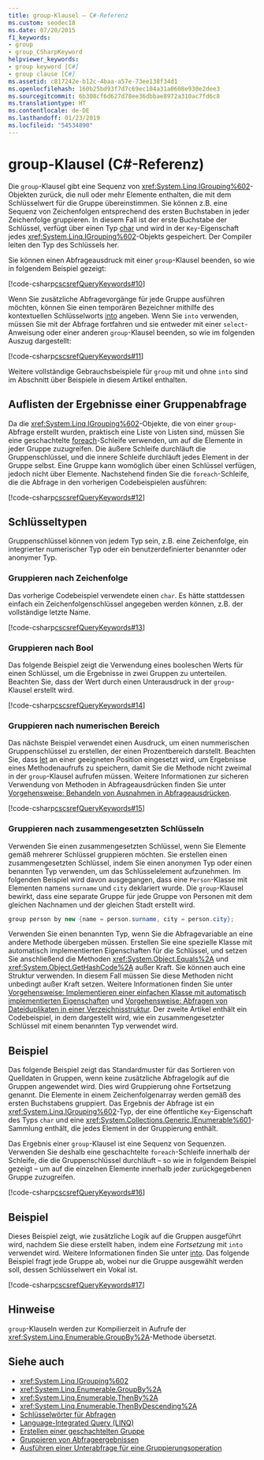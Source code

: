 ```yaml
---
title: group-Klausel – C#-Referenz
ms.custom: seodec18
ms.date: 07/20/2015
f1_keywords:
- group
- group_CSharpKeyword
helpviewer_keywords:
- group keyword [C#]
- group clause [C#]
ms.assetid: c817242e-b12c-4baa-a57e-73ee138f34d1
ms.openlocfilehash: 160b25bd93f7d7c69ec104a31a0608e930e2dee3
ms.sourcegitcommit: 6b308cf6d627d78ee36dbbae8972a310ac7fd6c8
ms.translationtype: HT
ms.contentlocale: de-DE
ms.lasthandoff: 01/23/2019
ms.locfileid: "54534890"
---
```

# <a name="group-clause-c-reference"></a>group-Klausel (C#-Referenz)

Die `group`-Klausel gibt eine Sequenz von <xref:System.Linq.IGrouping%602>-Objekten zurück, die null oder mehr Elemente enthalten, die mit dem Schlüsselwert für die Gruppe übereinstimmen. Sie können z.B. eine Sequenz von Zeichenfolgen entsprechend des ersten Buchstaben in jeder Zeichenfolge gruppieren. In diesem Fall ist der erste Buchstabe der Schlüssel, verfügt über einen Typ [char](char.md) und wird in der `Key`-Eigenschaft jedes <xref:System.Linq.IGrouping%602>-Objekts gespeichert. Der Compiler leiten den Typ des Schlüssels her.

Sie können einen Abfrageausdruck mit einer `group`-Klausel beenden, so wie in folgendem Beispiel gezeigt:

[!code-csharp[cscsrefQueryKeywords#10](~/samples/snippets/csharp/VS_Snippets_VBCSharp/CsCsrefQueryKeywords/CS/Group.cs#10)]

Wenn Sie zusätzliche Abfragevorgänge für jede Gruppe ausführen möchten, können Sie einen temporären Bezeichner mithilfe des kontextuellen Schlüsselworts [into](into.md) angeben. Wenn Sie `into` verwenden, müssen Sie mit der Abfrage fortfahren und sie entweder mit einer `select`-Anweisung oder einer anderen `group`-Klausel beenden, so wie im folgenden Auszug dargestellt:

[!code-csharp[cscsrefQueryKeywords#11](~/samples/snippets/csharp/VS_Snippets_VBCSharp/CsCsrefQueryKeywords/CS/Group.cs#11)]

Weitere vollständige Gebrauchsbeispiele für `group` mit und ohne `into` sind im Abschnitt über Beispiele in diesem Artikel enthalten.

## <a name="enumerating-the-results-of-a-group-query"></a>Auflisten der Ergebnisse einer Gruppenabfrage

Da die <xref:System.Linq.IGrouping%602>-Objekte, die von einer `group`-Abfrage erstellt wurden, praktisch eine Liste von Listen sind, müssen Sie eine geschachtelte [foreach](foreach-in.md)-Schleife verwenden, um auf die Elemente in jeder Gruppe zuzugreifen. Die äußere Schleife durchläuft die Gruppenschlüssel, und die innere Schleife durchläuft jedes Element in der Gruppe selbst. Eine Gruppe kann womöglich über einen Schlüssel verfügen, jedoch nicht über Elemente. Nachstehend finden Sie die `foreach`-Schleife, die die Abfrage in den vorherigen Codebeispielen ausführen:

[!code-csharp[cscsrefQueryKeywords#12](~/samples/snippets/csharp/VS_Snippets_VBCSharp/CsCsrefQueryKeywords/CS/Group.cs#12)]

## <a name="key-types"></a>Schlüsseltypen

Gruppenschlüssel können von jedem Typ sein, z.B. eine Zeichenfolge, ein integrierter numerischer Typ oder ein benutzerdefinierter benannter oder anonymer Typ.

### <a name="grouping-by-string"></a>Gruppieren nach Zeichenfolge

Das vorherige Codebeispiel verwendete einen `char`. Es hätte stattdessen einfach ein Zeichenfolgenschlüssel angegeben werden können, z.B. der vollständige letzte Name.

[!code-csharp[cscsrefQueryKeywords#13](~/samples/snippets/csharp/VS_Snippets_VBCSharp/CsCsrefQueryKeywords/CS/Group.cs#13)]

### <a name="grouping-by-bool"></a>Gruppieren nach Bool

Das folgende Beispiel zeigt die Verwendung eines booleschen Werts für einen Schlüssel, um die Ergebnisse in zwei Gruppen zu unterteilen. Beachten Sie, dass der Wert durch einen Unterausdruck in der `group`-Klausel erstellt wird.

[!code-csharp[cscsrefQueryKeywords#14](~/samples/snippets/csharp/VS_Snippets_VBCSharp/CsCsrefQueryKeywords/CS/Group.cs#14)]

### <a name="grouping-by-numeric-range"></a>Gruppieren nach numerischen Bereich

Das nächste Beispiel verwendet einen Ausdruck, um einen nummerischen Gruppenschlüssel zu erstellen, der einen Prozentbereich darstellt. Beachten Sie, dass [let](let-clause.md) an einer geeigneten Position eingesetzt wird, um Ergebnisse eines Methodenaufrufs zu speichern, damit Sie die Methode nicht zweimal in der `group`-Klausel aufrufen müssen. Weitere Informationen zur sicheren Verwendung von Methoden in Abfrageausdrücken finden Sie unter [Vorgehensweise: Behandeln von Ausnahmen in Abfrageausdrücken](../../programming-guide/linq-query-expressions/how-to-handle-exceptions-in-query-expressions.md).

[!code-csharp[cscsrefQueryKeywords#15](~/samples/snippets/csharp/VS_Snippets_VBCSharp/CsCsrefQueryKeywords/CS/Group.cs#15)]

### <a name="grouping-by-composite-keys"></a>Gruppieren nach zusammengesetzten Schlüsseln

Verwenden Sie einen zusammengesetzten Schlüssel, wenn Sie Elemente gemäß mehrerer Schlüssel gruppieren möchten. Sie erstellen einen zusammengesetzten Schlüssel, indem Sie einen anonymen Typ oder einen benannten Typ verwenden, um das Schlüsselelement aufzunehmen. Im folgenden Beispiel wird davon ausgegangen, dass eine `Person`-Klasse mit Elementen namens `surname` und `city` deklariert wurde. Die `group`-Klausel bewirkt, dass eine separate Gruppe für jede Gruppe von Personen mit dem gleichen Nachnamen und der gleichen Stadt erstellt wird.

```csharp
group person by new {name = person.surname, city = person.city};
```

Verwenden Sie einen benannten Typ, wenn Sie die Abfragevariable an eine andere Methode übergeben müssen. Erstellen Sie eine spezielle Klasse mit automatisch implementierten Eigenschaften für die Schlüssel, und setzen Sie anschließend die Methoden <xref:System.Object.Equals%2A> und <xref:System.Object.GetHashCode%2A> außer Kraft. Sie können auch eine Struktur verwenden. In diesem Fall müssen Sie diese Methoden nicht unbedingt außer Kraft setzen. Weitere Informationen finden Sie unter [Vorgehensweise: Implementieren einer einfachen Klasse mit automatisch implementierten Eigenschaften](../../programming-guide/classes-and-structs/how-to-implement-a-lightweight-class-with-auto-implemented-properties.md) und [Vorgehensweise: Abfragen von Dateiduplikaten in einer Verzeichnisstruktur](../../programming-guide/concepts/linq/how-to-query-for-duplicate-files-in-a-directory-tree-linq.md). Der zweite Artikel enthält ein Codebeispiel, in dem dargestellt wird, wie ein zusammengesetzter Schlüssel mit einem benannten Typ verwendet wird.

## <a name="example"></a>Beispiel

Das folgende Beispiel zeigt das Standardmuster für das Sortieren von Quelldaten in Gruppen, wenn keine zusätzliche Abfragelogik auf die Gruppen angewendet wird. Dies wird Gruppierung ohne Fortsetzung genannt. Die Elemente in einem Zeichenfolgenarray werden gemäß des ersten Buchstabens gruppiert. Das Ergebnis der Abfrage ist ein <xref:System.Linq.IGrouping%602>-Typ, der eine öffentliche `Key`-Eigenschaft des Typs `char` und eine <xref:System.Collections.Generic.IEnumerable%601>-Sammlung enthält, die jedes Element in der Gruppierung enthält.

Das Ergebnis einer `group`-Klausel ist eine Sequenz von Sequenzen. Verwenden Sie deshalb eine geschachtelte `foreach`-Schleife innerhalb der Schleife, die die Gruppenschlüssel durchläuft – so wie in folgendem Beispiel gezeigt – um auf die einzelnen Elemente innerhalb jeder zurückgegebenen Gruppe zuzugreifen.

[!code-csharp[cscsrefQueryKeywords#16](~/samples/snippets/csharp/VS_Snippets_VBCSharp/CsCsrefQueryKeywords/CS/Group.cs#16)]

## <a name="example"></a>Beispiel

Dieses Beispiel zeigt, wie zusätzliche Logik auf die Gruppen ausgeführt wird, nachdem Sie diese erstellt haben, indem eine *Fortsetzung* mit `into` verwendet wird. Weitere Informationen finden Sie unter [into](into.md). Das folgende Beispiel fragt jede Gruppe ab, wobei nur die Gruppe ausgewählt werden soll, dessen Schlüsselwert ein Vokal ist.

[!code-csharp[cscsrefQueryKeywords#17](~/samples/snippets/csharp/VS_Snippets_VBCSharp/CsCsrefQueryKeywords/CS/Group.cs#17)]

## <a name="remarks"></a>Hinweise

`group`-Klauseln werden zur Kompilierzeit in Aufrufe der <xref:System.Linq.Enumerable.GroupBy%2A>-Methode übersetzt.

## <a name="see-also"></a>Siehe auch

- <xref:System.Linq.IGrouping%602>
- <xref:System.Linq.Enumerable.GroupBy%2A>
- <xref:System.Linq.Enumerable.ThenBy%2A>
- <xref:System.Linq.Enumerable.ThenByDescending%2A>
- [Schlüsselwörter für Abfragen](query-keywords.md)
- [Language-Integrated Query (LINQ)](../../linq/index.md)
- [Erstellen einer geschachtelten Gruppe](../../linq/create-a-nested-group.md)
- [Gruppieren von Abfrageergebnissen](../../linq/group-query-results.md)
- [Ausführen einer Unterabfrage für eine Gruppierungsoperation](../../linq/perform-a-subquery-on-a-grouping-operation.md)
